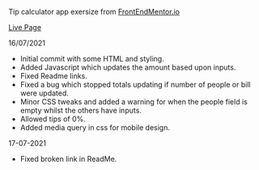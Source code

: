 Tip calculator app exersize from [FrontEndMentor.io](https://www.frontendmentor.io/)

[Live Page](https://ctrlholtdel.github.io/Tip-Calculator/index.html)

16/07/2021

- Initial commit with some HTML and styling.
- Added Javascript which updates the amount based upon inputs.
- Fixed Readme links.
- Fixed a bug which stopped totals updating if number of people or bill were updated.
- Minor CSS tweaks and added a warning for when the people field is empty whilst the others have inputs.
- Allowed tips of 0%.
- Added media query in css for mobile design.

17-07-2021

- Fixed broken link in ReadMe.
